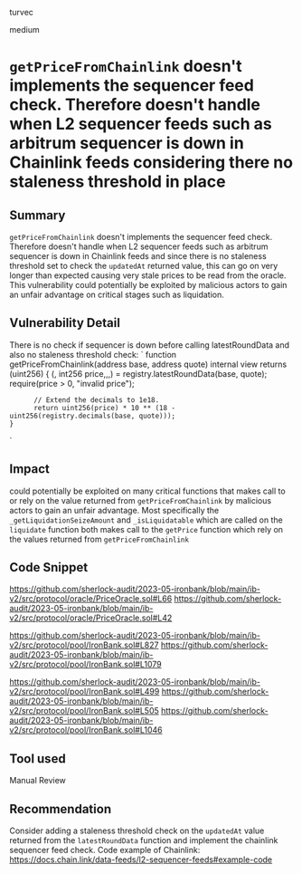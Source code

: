 turvec

medium

# `getPriceFromChainlink`  doesn't implements the sequencer feed check. Therefore doesn't handle when L2 sequencer feeds such as arbitrum sequencer is down in Chainlink feeds considering there no staleness threshold in place

## Summary
`getPriceFromChainlink`  doesn't implements the sequencer feed check. Therefore doesn't handle when L2 sequencer feeds such as arbitrum sequencer is down in Chainlink feeds and since there is no staleness threshold set to check the `updatedAt` returned value, this can go on very longer than expected causing very stale prices to be read from the oracle. This vulnerability could potentially be exploited by malicious actors to gain an unfair advantage on critical stages such as liquidation.

## Vulnerability Detail
There is no check if sequencer is down before calling latestRoundData and also no staleness threshold check:
`
function getPriceFromChainlink(address base, address quote) internal view returns (uint256) {
          (, int256 price,,,) = registry.latestRoundData(base, quote); 
          require(price > 0, "invalid price");

          // Extend the decimals to 1e18.
          return uint256(price) * 10 ** (18 - uint256(registry.decimals(base, quote)));
    } 
`

## Impact
could potentially be exploited on many critical functions that makes call to or rely on the value returned from `getPriceFromChainlink` by malicious actors to gain an unfair advantage. Most specifically the `_getLiquidationSeizeAmount` and `_isLiquidatable` which are called on the `liquidate` function both makes call to the `getPrice` function which rely on the values returned from `getPriceFromChainlink`

## Code Snippet
https://github.com/sherlock-audit/2023-05-ironbank/blob/main/ib-v2/src/protocol/oracle/PriceOracle.sol#L66
https://github.com/sherlock-audit/2023-05-ironbank/blob/main/ib-v2/src/protocol/oracle/PriceOracle.sol#L42

https://github.com/sherlock-audit/2023-05-ironbank/blob/main/ib-v2/src/protocol/pool/IronBank.sol#L827
https://github.com/sherlock-audit/2023-05-ironbank/blob/main/ib-v2/src/protocol/pool/IronBank.sol#L1079

https://github.com/sherlock-audit/2023-05-ironbank/blob/main/ib-v2/src/protocol/pool/IronBank.sol#L499
https://github.com/sherlock-audit/2023-05-ironbank/blob/main/ib-v2/src/protocol/pool/IronBank.sol#L505
https://github.com/sherlock-audit/2023-05-ironbank/blob/main/ib-v2/src/protocol/pool/IronBank.sol#L1046

## Tool used

Manual Review

## Recommendation
Consider adding a staleness threshold check on the `updatedAt` value returned from the  `latestRoundData` function and implement the chainlink sequencer feed check. Code example of Chainlink: https://docs.chain.link/data-feeds/l2-sequencer-feeds#example-code